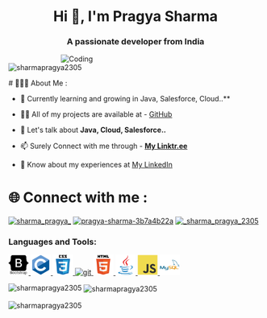 <h1 align="center">Hi 👋, I'm Pragya Sharma</h1>
<h3 align="center">A passionate developer from India</h3>
<img align="right" alt="Coding" width="400" src="https://media.tenor.com/AlUkiGkR2j8AAAAM/new-game-ahagon-umiko-programming.gif">


<p align="left"> <img src="https://komarev.com/ghpvc/?username=sharmapragya2305&label=Profile%20views&color=0e75b6&style=flat" alt="sharmapragya2305" /> </p>
# 👨🏻‍💻 About Me :

- 🌱 Currently learning and growing in  Java, Salesforce, Cloud..**

- 👨‍💻 All of my projects are available at - [GitHub](https://github.com/sharmapragya2305)

- 💬 Let's talk about **Java, Cloud, Salesforce..**

- 📫 Surely Connect with me through - **[My Linktr.ee](https://https://linktr.ee/pragyasharma29)**

- 📄 Know about my experiences at [My LinkedIn](https://www.linkedin.com/in/pragya-sharma-3b7a4b22a/)
# 🌐 Connect with me :





<p align="left">
<a href="https://twitter.com/sharma_pragya_" target="blank"><img align="center" src="https://raw.githubusercontent.com/rahuldkjain/github-profile-readme-generator/master/src/images/icons/Social/twitter.svg" alt="sharma_pragya_" height="30" width="40" /></a>
<a href="https://linkedin.com/in/pragya-sharma-3b7a4b22a" target="blank"><img align="center" src="https://raw.githubusercontent.com/rahuldkjain/github-profile-readme-generator/master/src/images/icons/Social/linked-in-alt.svg" alt="pragya-sharma-3b7a4b22a" height="30" width="40" /></a>
<a href="https://instagram.com/_sharma_pragya_2305" target="blank"><img align="center" src="https://raw.githubusercontent.com/rahuldkjain/github-profile-readme-generator/master/src/images/icons/Social/instagram.svg" alt="_sharma_pragya_2305" height="30" width="40" /></a>
</p>

<h3 align="left">Languages and Tools:</h3>
<p align="left"> <a href="https://getbootstrap.com" target="_blank" rel="noreferrer"> <img src="https://raw.githubusercontent.com/devicons/devicon/master/icons/bootstrap/bootstrap-plain-wordmark.svg" alt="bootstrap" width="40" height="40"/> </a> <a href="https://www.cprogramming.com/" target="_blank" rel="noreferrer"> <img src="https://raw.githubusercontent.com/devicons/devicon/master/icons/c/c-original.svg" alt="c" width="40" height="40"/> </a> <a href="https://www.w3schools.com/css/" target="_blank" rel="noreferrer"> <img src="https://raw.githubusercontent.com/devicons/devicon/master/icons/css3/css3-original-wordmark.svg" alt="css3" width="40" height="40"/> </a> <a href="https://git-scm.com/" target="_blank" rel="noreferrer"> <img src="https://www.vectorlogo.zone/logos/git-scm/git-scm-icon.svg" alt="git" width="40" height="40"/> </a> <a href="https://www.w3.org/html/" target="_blank" rel="noreferrer"> <img src="https://raw.githubusercontent.com/devicons/devicon/master/icons/html5/html5-original-wordmark.svg" alt="html5" width="40" height="40"/> </a> <a href="https://www.java.com" target="_blank" rel="noreferrer"> <img src="https://raw.githubusercontent.com/devicons/devicon/master/icons/java/java-original.svg" alt="java" width="40" height="40"/> </a> <a href="https://developer.mozilla.org/en-US/docs/Web/JavaScript" target="_blank" rel="noreferrer"> <img src="https://raw.githubusercontent.com/devicons/devicon/master/icons/javascript/javascript-original.svg" alt="javascript" width="40" height="40"/> </a> <a href="https://www.mysql.com/" target="_blank" rel="noreferrer"> <img src="https://raw.githubusercontent.com/devicons/devicon/master/icons/mysql/mysql-original-wordmark.svg" alt="mysql" width="40" height="40"/> </a> </p>

<p><img align="left" src="https://github-readme-stats.vercel.app/api/top-langs?username=sharmapragya2305&show_icons=true&locale=en&layout=compact" alt="sharmapragya2305" /></p>

<p>&nbsp;<img align="center" src="https://github-readme-stats.vercel.app/api?username=sharmapragya2305&show_icons=true&locale=en" alt="sharmapragya2305" /></p>

<p><img align="center" src="https://github-readme-streak-stats.herokuapp.com/?user=sharmapragya2305&" alt="sharmapragya2305" /></p>
